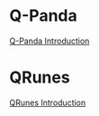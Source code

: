 # Q-Panda
[Q-Panda Introduction](Q-Panda/QPandaSDK/README.md)

# QRunes
[QRunes Introduction](https://github.com/OriginQ/Q-Panda/blob/master/QRunes/README.md)
